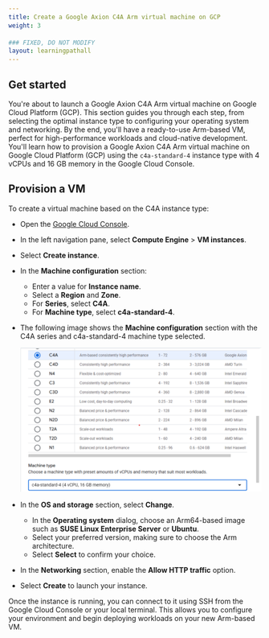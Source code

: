 ```yaml
---
title: Create a Google Axion C4A Arm virtual machine on GCP 
weight: 3

### FIXED, DO NOT MODIFY
layout: learningpathall
---
```


## Get started

You're about to launch a Google Axion C4A Arm virtual machine on Google Cloud Platform (GCP). This section guides you through each step, from selecting the optimal instance type to configuring your operating system and networking. By the end, you'll have a ready-to-use Arm-based VM, perfect for high-performance workloads and cloud-native development.
You'll learn how to provision a Google Axion C4A Arm virtual machine on Google Cloud Platform (GCP) using the `c4a-standard-4` instance type with 4 vCPUs and 16 GB memory in the Google Cloud Console.

## Provision a VM

To create a virtual machine based on the C4A instance type:
- Open the [Google Cloud Console](https://console.cloud.google.com/).
- In the left navigation pane, select **Compute Engine** > **VM instances**.
- Select **Create instance**.
- In the **Machine configuration** section:
   - Enter a value for **Instance name**.
   - Select a **Region** and **Zone**.
   - For **Series**, select **C4A**.
   - For **Machine type**, select **c4a-standard-4**.
- The following image shows the **Machine configuration** section with the C4A series and c4a-standard-4 machine type selected.

   ![Screenshot of the Machine configuration section in Google Cloud Console with C4A series and c4a-standard-4 machine type selected.](images/gcp-vm.png "Creating a Google Axion C4A Arm virtual machine in Google Cloud Console")

- In the **OS and storage** section, select **Change**.
   - In the **Operating system** dialog, choose an Arm64-based image such as **SUSE Linux Enterprise Server** or **Ubuntu**.
   - Select your preferred version, making sure to choose the Arm architecture.
   - Select **Select** to confirm your choice.
- In the **Networking** section, enable the **Allow HTTP traffic** option.
- Select **Create** to launch your instance.

Once the instance is running, you can connect to it using SSH from the Google Cloud Console or your local terminal. This allows you to configure your environment and begin deploying workloads on your new Arm-based VM.


